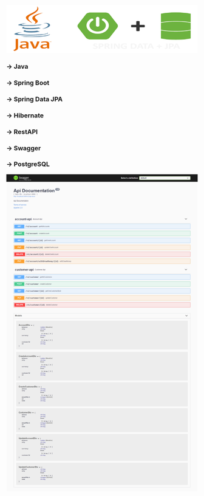   ![alt text](https://github.com/Atabey44/BankOfJavaSpring/blob/main/readmi_java_banner.png?raw=true)
  
  
  ### -> Java
  ### -> Spring Boot
  ### -> Spring Data JPA
  ### -> Hibernate
  ### -> RestAPI
  ### -> Swagger
  ### -> PostgreSQL
 

  

![alt text](https://github.com/Atabey44/BankOfJavaSpring/blob/main/BankOfJava_Swagger_API.png?raw=true)

